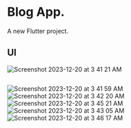 # Blog App.

A new Flutter project.

## UI
![Screenshot 2023-12-20 at 3 41 21 AM](https://github.com/majharul-islam181/task_blogApp/assets/86792533/78b53874-8579-4e5d-bfcc-1166269cd83f)
```userrr
```
![Screenshot 2023-12-20 at 3 41 59 AM](https://github.com/majharul-islam181/task_blogApp/assets/86792533/43f6f1eb-4975-4488-a145-ed96cb2cbf33)
![Screenshot 2023-12-20 at 3 42 20 AM](https://github.com/majharul-islam181/task_blogApp/assets/86792533/157f1882-566e-40f1-89d8-c9731243c82d)
![Screenshot 2023-12-20 at 3 45 21 AM](https://github.com/majharul-islam181/task_blogApp/assets/86792533/84a37f2e-6f73-4172-83e0-86faf8b27d7a)
![Screenshot 2023-12-20 at 3 43 05 AM](https://github.com/majharul-islam181/task_blogApp/assets/86792533/a96783cf-be42-4c1d-aef6-4f15b7c1b8df)
![Screenshot 2023-12-20 at 3 46 17 AM](https://github.com/majharul-islam181/task_blogApp/assets/86792533/cb56bbe8-3e24-49be-9ce7-992e31e3e0e3)
